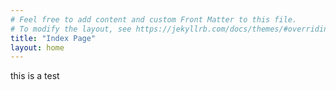 ```yaml
---
# Feel free to add content and custom Front Matter to this file.
# To modify the layout, see https://jekyllrb.com/docs/themes/#overriding-theme-defaults
title: "Index Page"
layout: home
---
```


this is a test

